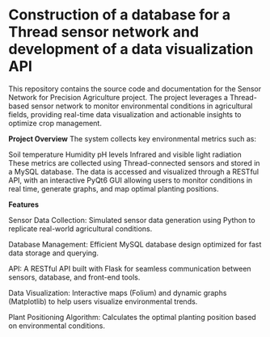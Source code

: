 # Construction of a database for a Thread sensor network and development of a data visualization API

This repository contains the source code and documentation for the Sensor Network for Precision Agriculture project. The project leverages a Thread-based sensor network to monitor environmental conditions in agricultural fields, providing real-time data visualization and actionable insights to optimize crop management.

**Project Overview**
The system collects key environmental metrics such as:

Soil temperature
Humidity
pH levels
Infrared and visible light radiation
These metrics are collected using Thread-connected sensors and stored in a MySQL database. The data is accessed and visualized through a RESTful API, with an interactive PyQt6 GUI allowing users to monitor conditions in real time, generate graphs, and map optimal planting positions.

**Features**

Sensor Data Collection: Simulated sensor data generation using Python to replicate real-world agricultural conditions.

Database Management: Efficient MySQL database design optimized for fast data storage and querying.

API: A RESTful API built with Flask for seamless communication between sensors, database, and front-end tools.

Data Visualization: Interactive maps (Folium) and dynamic graphs (Matplotlib) to help users visualize environmental trends.

Plant Positioning Algorithm: Calculates the optimal planting position based on environmental conditions.
